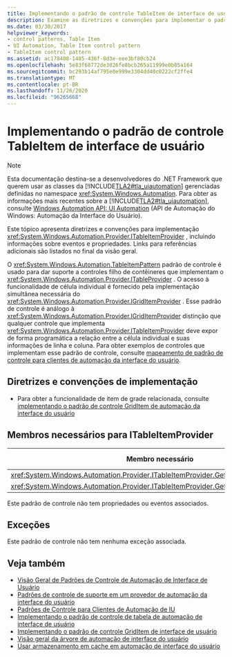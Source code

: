 ```yaml
---
title: Implementando o padrão de controle TableItem de interface de usuário
description: Examine as diretrizes e convenções para implementar o padrão de controle TableItem na automação da interface do usuário. Conheça os membros necessários para a interface ITableItemProvider.
ms.date: 03/30/2017
helpviewer_keywords:
- control patterns, Table Item
- UI Automation, Table Item control pattern
- TableItem control pattern
ms.assetid: ac178408-1485-436f-8d3e-eee3bf80cb24
ms.openlocfilehash: 5e83f68772de3026fe8bcb265a11999e0b85a164
ms.sourcegitcommit: bc293b14af795e0e999e3304dd40c0222cf2ffe4
ms.translationtype: MT
ms.contentlocale: pt-BR
ms.lasthandoff: 11/26/2020
ms.locfileid: "96265668"
---
```

# <a name="implementing-the-ui-automation-tableitem-control-pattern"></a>Implementando o padrão de controle TableItem de interface de usuário

> [!NOTE]
> Esta documentação destina-se a desenvolvedores do .NET Framework que querem usar as classes da [!INCLUDE[TLA2#tla_uiautomation](../../../includes/tla2sharptla-uiautomation-md.md)] gerenciadas definidas no namespace <xref:System.Windows.Automation>. Para obter as informações mais recentes sobre a [!INCLUDE[TLA2#tla_uiautomation](../../../includes/tla2sharptla-uiautomation-md.md)], consulte [Windows Automation API: UI Automation](/windows/win32/winauto/entry-uiauto-win32) (API de Automação do Windows: Automação da Interface do Usuário).  
  
 Este tópico apresenta diretrizes e convenções para implementação <xref:System.Windows.Automation.Provider.ITableItemProvider> , incluindo informações sobre eventos e propriedades. Links para referências adicionais são listados no final da visão geral.  
  
 O <xref:System.Windows.Automation.TableItemPattern> padrão de controle é usado para dar suporte a controles filho de contêineres que implementam o <xref:System.Windows.Automation.Provider.ITableProvider> . O acesso à funcionalidade de célula individual é fornecido pela implementação simultânea necessária do <xref:System.Windows.Automation.Provider.IGridItemProvider> . Esse padrão de controle é análogo à <xref:System.Windows.Automation.Provider.IGridItemProvider> distinção que qualquer controle que implementa <xref:System.Windows.Automation.Provider.ITableItemProvider> deve expor de forma programática a relação entre a célula individual e suas informações de linha e coluna. Para obter exemplos de controles que implementam esse padrão de controle, consulte [mapeamento de padrão de controle para clientes de automação da interface do usuário](control-pattern-mapping-for-ui-automation-clients.md).  
  
<a name="Implementation_Guidelines_and_Conventions"></a>

## <a name="implementation-guidelines-and-conventions"></a>Diretrizes e convenções de implementação  
  
- Para obter a funcionalidade de item de grade relacionada, consulte [implementando o padrão de controle GridItem de automação da interface do usuário](implementing-the-ui-automation-griditem-control-pattern.md)  
  
<a name="Required_Members_for_ITableItemProvider"></a>

## <a name="required-members-for-itableitemprovider"></a>Membros necessários para ITableItemProvider  
  
|Membro necessário|Tipo de membro|Observações|  
|---------------------|-----------------|-----------|  
|<xref:System.Windows.Automation.Provider.ITableItemProvider.GetColumnHeaderItems%2A>|Método|Nenhum|  
|<xref:System.Windows.Automation.Provider.ITableItemProvider.GetRowHeaderItems%2A>|Método|Nenhum|  
  
 Este padrão de controle não tem propriedades ou eventos associados.  
  
<a name="Exceptions"></a>

## <a name="exceptions"></a>Exceções  

 Este padrão de controle não tem nenhuma exceção associada.  
  
## <a name="see-also"></a>Veja também

- [Visão Geral de Padrões de Controle de Automação de Interface de Usuário](ui-automation-control-patterns-overview.md)
- [Padrões de controle de suporte em um provedor de automação da interface do usuário](support-control-patterns-in-a-ui-automation-provider.md)
- [Padrões de Controle para Clientes de Automação de IU](ui-automation-control-patterns-for-clients.md)
- [Implementando o padrão de controle de tabela de automação de interface de usuário](implementing-the-ui-automation-table-control-pattern.md)
- [Implementando o padrão de controle GridItem de interface de usuário](implementing-the-ui-automation-griditem-control-pattern.md)
- [Visão geral da árvore de automação de interface do usuário](ui-automation-tree-overview.md)
- [Usar armazenamento em cache em automação de interface do usuário](use-caching-in-ui-automation.md)
